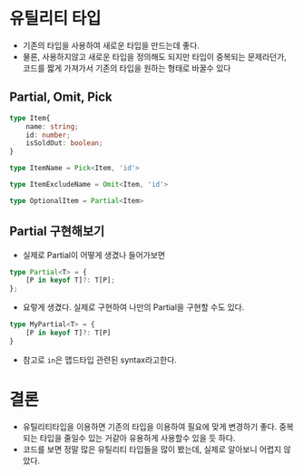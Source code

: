 # 유틸리티 타입
- 기존의 타입을 사용하여 새로운 타입을 만드는데 좋다.
- 물론, 사용하지않고 새로운 타입을 정의해도 되지만 타입이 중복되는 문제라던가, 코드를 짧게 가져가서 기존의 타입을 원하는 형태로 바꿀수 있다

## Partial, Omit, Pick
```typescript
type Item{
    name: string;
    id: number;
    isSoldOut: boolean;
}

type ItemName = Pick<Item, 'id'>

type ItemExcludeName = Omit<Item, 'id'>

type OptionalItem = Partial<Item>
```

## Partial 구현해보기
- 실제로 Partial이 어떻게 생겼나 들어가보면
```typescript
type Partial<T> = {
    [P in keyof T]?: T[P];
};
```
- 요렇게 생겼다. 실제로 구현하여 나만의 Partial을 구현할 수도 있다.
```typescript
type MyPartial<T> = {
    [P in keyof T]?: T[P]
}
```
- 참고로 `in`은 맵드타입 관련된 syntax라고한다.

# 결론
- 유틸리티타입을 이용하면 기존의 타입을 이용하여 필요에 맞게 변경하기 좋다. 중복되는 타입을 줄일수 있는 거같아 유용하게 사용할수 있을 듯 하다.
- 코드를 보면 정말 많은 유틸리티 타입들을 많이 봤는데, 실제로 알아보니 어렵지 않았다.